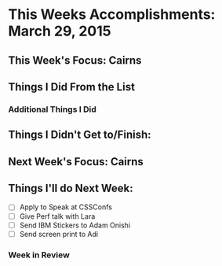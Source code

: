 # This Weeks Accomplishments: March 29, 2015

## This Week's Focus: Cairns

## Things I Did From the List

### Additional Things I Did

## Things I Didn't Get to/Finish:

## Next Week's Focus: Cairns

## Things I'll do Next Week:

- [ ] Apply to Speak at CSSConfs
- [ ] Give Perf talk with Lara
- [ ] Send IBM Stickers to Adam Onishi
- [ ] Send screen print to Adi

### Week in Review
